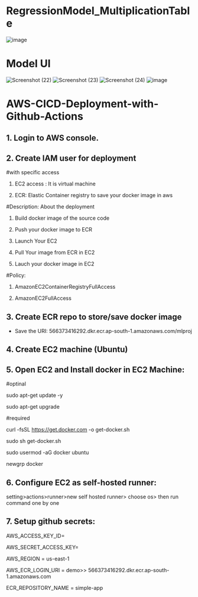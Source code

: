 # RegressionModel_MultiplicationTable
![image](https://github.com/saisubhasish/Multiplation_Table/assets/102937478/471dd4be-52b5-4922-8acc-efc366542191)

# Model UI
![Screenshot (22)](https://github.com/saisubhasish/Multiplation_Table/assets/102937478/c3b27abc-2d82-4fe8-9d73-c401ede66f8d)
![Screenshot (23)](https://github.com/saisubhasish/Multiplation_Table/assets/102937478/1803f0a3-0b53-4362-9012-e1ffd9ebf9ba)
![Screenshot (24)](https://github.com/saisubhasish/Multiplation_Table/assets/102937478/408f448d-8ed9-4990-8acd-8bda23131947)
![image](https://github.com/saisubhasish/Multiplation_Table/assets/102937478/ed1876b7-ff81-4191-a933-899077b1c547)

# AWS-CICD-Deployment-with-Github-Actions

## 1. Login to AWS console.
## 2. Create IAM user for deployment

#with specific access

1. EC2 access : It is virtual machine

2. ECR: Elastic Container registry to save your docker image in aws


#Description: About the deployment

1. Build docker image of the source code

2. Push your docker image to ECR

3. Launch Your EC2 

4. Pull Your image from ECR in EC2

5. Lauch your docker image in EC2

#Policy:

1. AmazonEC2ContainerRegistryFullAccess

2. AmazonEC2FullAccess

## 3. Create ECR repo to store/save docker image

- Save the URI: 566373416292.dkr.ecr.ap-south-1.amazonaws.com/mlproj

## 4. Create EC2 machine (Ubuntu)
## 5. Open EC2 and Install docker in EC2 Machine:

#optinal

sudo apt-get update -y

sudo apt-get upgrade

#required

curl -fsSL https://get.docker.com -o get-docker.sh

sudo sh get-docker.sh

sudo usermod -aG docker ubuntu

newgrp docker

## 6. Configure EC2 as self-hosted runner:

setting>actions>runner>new self hosted runner> choose os> then run command one by one

## 7. Setup github secrets:

AWS_ACCESS_KEY_ID=

AWS_SECRET_ACCESS_KEY=

AWS_REGION = us-east-1

AWS_ECR_LOGIN_URI = demo>>  566373416292.dkr.ecr.ap-south-1.amazonaws.com

ECR_REPOSITORY_NAME = simple-app
